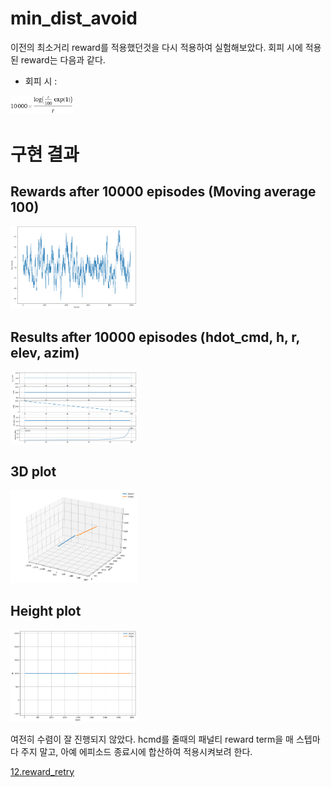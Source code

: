 # min_dist_avoid
이전의 최소거리 reward를 적용했던것을 다시 적용하여 실험해보았다. 회피 시에 적용된 reward는 다음과 같다.
 
- 회피 시 : 
<img src="../res_img/reward_func.gif" width="20%">
 
 # 구현 결과
## Rewards after 10000 episodes (Moving average 100)
<img src="../res_img/11_reward.png" width="40%">

## Results after 10000 episodes (hdot_cmd, h, r, elev, azim)
<img src="../res_img/11_2d.png" width="40%">

## 3D plot
<img src="../res_img/11_3d.png" width="40%">

## Height plot
<img src="../res_img/11_h.png" width="40%">
 
 여전히 수렴이 잘 진행되지 않았다. hcmd를 줄때의 패널티 reward term을 매 스텝마다 주지 말고, 아예 에피소드 종료시에 합산하여 적용시켜보려 한다.
 
 [12.reward_retry](../12.reward_retry)
